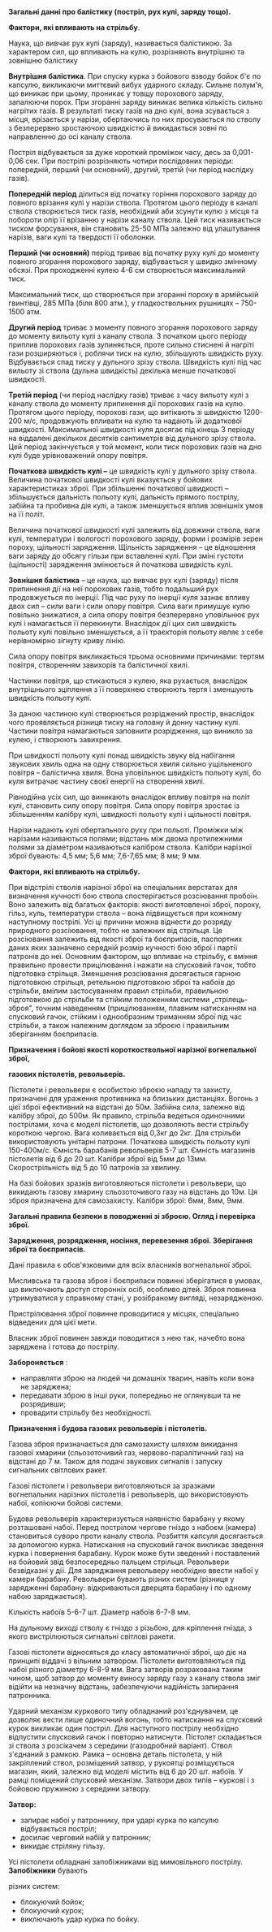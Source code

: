 **Загальні данні про балістику (постріл, рух кулі, заряду тощо).**

**Фактори, які впливають на стрільбу**.

Наука, що вивчає рух кулі (заряду), називається балістикою. За характером сил, що впливають на кулю, розрізняють внутрішню та зовнішню балістику

**Внутрішня балістика**. При спуску курка з бойового взводу бойок б'є по капсулю, викликаючи миттєвий вибух ударного складу. Сильне полум'я, що виникає при цьому, проникає у товщу порохового заряду, запалюючи порох. При згоранні заряду виникає велика кількість сильно нагрітих газів. В результаті тиску газів на дно кулі, вона зсувається з місця, врізається у нарізи, обертаючись по них просувається по стволу з безперервно зростаючою швидкістю й викидається зовні по направленню до осі каналу ствола.

Постріл відбувається за дуже короткий проміжок часу, десь за 0,001-0,06 сек. При пострілі розрізняють чотири послідовних періоди: попередній, перший (чи основний), другий, третій (чи період наслідку газів).

**Попередній період** ділиться від початку горіння порохового заряду до повного врізання кулі у нарізи ствола. Протягом цього періоду в каналі ствола створюється тиск газів, необхідний аби зсунути кулю з місця та побороти опір її врізанню у нарізи каналу ствола. Цей тиск називається тиском форсування, він становить 25-50 МПа залежно від улаштування нарізів, ваги кулі та твердості її оболонки.

**Перший (чи основний)** період триває від початку руху кулі до моменту повного згорання порохового заряду, відбувається у швидко змінному обсязі. При проходженні кулею 4-6 см створюється максимальний тиск.

Максимальний тиск, що створюється при згоранні пороху в армійській гвинтівці, 285 МПа (біля 800 атм.), у гладкоствольних рушницях – 750-1500 атм.

**Другий період** триває з моменту повного згорання порохового заряду до моменту вильоту кулі з каналу ствола. З початком цього періоду приплив порохових газів зупиняється, проте сильно стиснені й нагріті гази розширяються і, роблячи тиск на кулю, збільшують швидкість руху. Відбувається спад тиску у дульного зрізу ствола. Швидкість кулі під час вильоту зі ствола (дульна швидкість) декілька менше початкової швидкості.

**Третій період** (чи період наслідку газів) триває з часу вильоту кулі з каналу ствола до моменту припинення дії порохових газів на кулю. Протягом цього періоду, порохові гази, що витікають зі швидкістю 1200-200 м/с, продовжують впливати на кулю та надають їй додаткової швидкості. Максимальної швидкості куля досягає під кінець 3 періоду на віддалені декількох десятків сантиметрів від дульного зрізу ствола. Цей період закінчується у той момент, коли тиск порохових газів на дно кулі буде урівноважений опору повітря.

**Початкова швидкість кулі –** це швидкість кулі у дульного зрізу ствола. Величина початкової швидкості кулі вказується у бойових характеристиках зброї. При збільшенні початкової швидкості – збільшується дальність польоту кулі, дальність прямого пострілу, забійна та пробивна дія кулі, а також зменшується вплив зовнішніх умов на її політ.

Величина початкової швидкості кулі залежить від довжини ствола, ваги кулі, температури і вологості порохового заряду, форми і розмірів зерен пороху, щільності зарядження. Щільність зарядження – це відношення ваги заряду до обсягу гільзи при вставленні кулі. При зміні густоти (щільності) зарядження змінюється й початкова швидкість кулі.

**Зовнішня балістика** – це наука, що вивчає рух кулі (заряду) після припинення дії на неї порохових газів, тобто подальший рух продовжується по інерції. Під час руху по інерції куля зазнає впливу двох сил – сили ваги і сили опору повітря. Сила ваги примушує кулю повільно знижатися, а сила опору повітря безперервно уповільнює рух кулі і намагається її перекинути. Внаслідок дії цих сил швидкість польоту кулі повільно зменшується, а її траєкторія польоту являє з себе нерівномірно зігнуту криву лінію.

Сила опору повітря викликається трьома основними причинами: тертям повітря, створенням завихорів та балістичної хвилі.

Частинки повітря, що стикаються з кулею, яка рухається, внаслідок внутрішнього зціплення з її поверхнею створюють тертя і зменшують швидкість польоту кулі.

За даною частиною кулі створюється розріджений простір, внаслідок чого проявляється різниця тиску на головну й донну частину кулі. Частини повітря намагаються заповнити розрідження, що виникло за кулею, і створюють завихрення.

При швидкості польоту кулі понад швидкість звуку від набігання звукових хвиль одна на одну створюється хвиля сильно ущільненого повітря – балістична хвиля. Вона уповільнює швидкість польоту кулі, бо куля витрачає частину своєї енергії на створення хвилі.

Рівнодійна усіх сил, що виникають внаслідок впливу повітря на політ кулі, становить силу опору повітря. Сила опору повітря зростає із збільшенням калібру кулі, швидкості польоту кулі і щільності повітря.

Нарізи надають кулі обертального руху при польоті. Проміжки між нарізами називаються полями; відстань між двома протилежними полями за діаметром називаються калібром ствола. Калібри нарізної зброї бувають: 4,5 мм; 5,6 мм; 7,6-7,65 мм; 8 мм; 9 мм.

**Фактори, які впливають на стрільбу.**

При відстрілі стволів нарізної зброї на спеціальних верстатах для визначення кучності бою ствола спостерігається розсіювання пробоїн. Воно залежить від багатьох факторів: якості виготовленої зброї, пороху, гільз, куль, температури ствола – вона підвищується при кожному наступному пострілі. Усі ці причини можна віднести до розряду природного розсіювання, тобто не залежних від стрільця. Це розсіювання залежить від якості зброї та боєприпасів, паспортних даних яких зазначено середній розмір кучності бою зброї і партії патронів до неї. Основним фактором, що впливає на стрільбу, є вміння правильно провести прицілювання і нажати на спусковий гачок, тобто підготовка стрільця. Зменшення розсіювання досягається гарною підготовкою стрільця, ретельною підготовкою зброї та набоїв до стрільби, вмілим застосуванням правил стрільби, правильною підготовкою до стрільби та стійким положенням системи „стрілець-зброя", точним наведенням (прицілюванням, плавним натисканням на спусковий гачок, стійким і однообразним триманням зброї під час стрільби, а також належним доглядом за зброєю і правильним зберіганням боєприпасів.

**Призначення і бойові якості короткоствольної нарізної вогнепальної зброї,**

**газових пістолетів, револьверів.**

Пістолети і револьвери є особистою зброєю нападу та захисту, призначені для ураження противника на близьких дистанціях. Вогонь з цієї зброї ефективний на відстані до 50м. Забійна сила, залежно від калібру зброї, до 500м. Як правило, стрільба ведеться одиночними пострілами, хоча є моделі пістолетів, що дозволяють вести стрільбу короткою чергою. Вага коливається від 0,3кг до 2кг. Для стрільби використовують унітарні патрони. Початкова швидкість польоту кулі 150-400м/с. Ємність барабанів револьверів 5-7 шт. Ємність магазинів пістолетів від 6 до 20 шт. Калібри зброї від 5мм до 13мм. Скорострільність від 5 до 10 патронів за хвилину.

На базі бойових зразків виготовляються пістолети і револьвери, що викидають газову хмарину сльозоточивого газу на відстань до 10м. Ця зброя призначена для самозахисту. Калібри зброї: 6мм, 8мм, 9мм.

**Загальні правила безпеки в поводженні зі зброєю. Огляд і перевірка зброї.**

**Зарядження, розрядження, носіння, перевезення зброї. Зберігання зброї та боєприпасів.**

Дані правила є обов'язковими для всіх власників вогнепальної зброї.

Мисливська та газова зброя і боєприпаси повинні зберігатися в умовах, що виключають доступ сторонніх осіб, особливо дітей. Зброя повинна утримуватися у справному стані, у розібраному вигляді, незарядженою.

Пристрілювання зброї повинне проводитися у місцях, спеціально відведених для цієї мети.

Власник зброї повинен завжди поводитися з нею так, начебто вона заряджена і готова до пострілу.

**Забороняється** :

- направляти зброю на людей чи домашніх тварин, навіть коли вона не заряджена;
- передавати зброю в інші руки, попередньо не оглянувши та не розрядивши;
- провадити стрільбу без необхідності.

**Призначення і будова газових револьверів і пістолетів.**

Газова зброя призначається для самозахисту шляхом викидання газової хмарини (сльозоточивий газ, нервово-паралітичний газ) на відстані до 7 м. Також для подачі звукових сигналів і запуску сигнальних світлових ракет.

Газові пістолети і револьвери виготовляються за зразками вогнепальних нарізних пістолетів і револьверів, що використовують набої, копіюючи бойові системи.

Будова револьверів характеризується наявністю барабану у якому розташовані набої. Перед пострілом чергове гніздо з набоєм (камера) становиться суворо проти каналу ствола. Розбиття капсуля досягається за допомогою курка. Натискання на спусковий гачок викликає зведення курка і повернення барабану. Курок може бути зведений і поставлений на бойовий звід безпосередньо пальцем стрільця. Револьвери безвідказні у дії. Для заряджання револьверу необхідно ввести набої у камери барабану. Револьвери бувають різних систем (різниця у зарядженні барабану: відкриваються дверцята барабану і по одному набою заряджається).

Кількість набоїв 5-6-7 шт. Діаметр набоїв 6-7-8 мм.

На дульному виході стволу є гніздо з різьбою, для кріплення гнізда, з якого вистрілюються сигнальні світлові ракети.

Газові пістолети відносяться до класу автоматичної зброї, що діє на принципі віддачі з вільним затвором. Пістолети виготовляються під набої різного діаметру 6-8-9 мм. Вага затворів розрахована таким чином, щоб затвор до моменту виносу заряду газу з каналу ствола зміг відійти на незначну відстань, забезпечуючи надійність запирання патронника.

Ударний механізм куркового типу обладнаний роз'єднувачем, це дозволяє вести лише одиночний вогонь, тобто натискання на спусковий курок викликає один постріл. Для наступного пострілу необхідно відпустити спусковий гачок і повторно натиснути. Пістолет складається зі ствола з розсікачем з середини (газодробний варіант). Ствол з'єднаний з рамкою. Рамка – основна деталь пістолета, у ній закріплений ствол, розміщений затвор, у рукоятці розміщується магазин, який, залежно від моделі містить від 6 до 20 шт. набоїв. У рамці поміщений спусковий механізм. Затвори двох типів – куркові і з бойовою пружиною з середини затвору.

**Затвор:**

- запирає набої у патроннику, при ударі курка по капсулю відбувається постріл;
- досилає черговий набій у патронник;
- викидає стріляну гільзу.

Усі пістолети обладнані запобіжниками від мимовільного пострілу. **Запобіжники** бувають

різних систем:

- блокуючий бойок;
- блокуючий курок;
- виключають удар курка по бойку.
